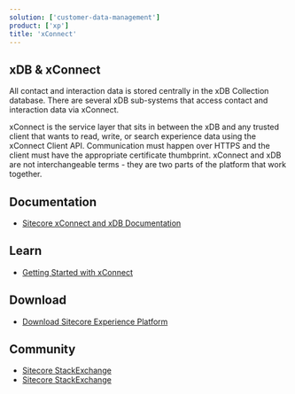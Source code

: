 ```yaml
---
solution: ['customer-data-management']
product: ['xp']
title: 'xConnect'
---
```


## xDB & xConnect

All contact and interaction data is stored centrally in the xDB Collection database. There are several xDB sub-systems that access contact and interaction data via xConnect.

xConnect is the service layer that sits in between the xDB and any trusted client that wants to read, write, or search experience data using the xConnect Client API. Communication must happen over HTTPS and the client must have the appropriate certificate thumbprint. xConnect and xDB are not interchangeable terms - they are two parts of the platform that work together.

## Documentation

- [Sitecore xConnect and xDB Documentation](https://doc.sitecore.com/xp/en/developers/101/sitecore-experience-platform/xconnect-and-the-xdb.html)

## Learn

- [Getting Started with xConnect](https://doc.sitecore.com/xp/en/developers/101/sitecore-experience-platform/getting-started-with-xconnect.html)

## Download

- [Download Sitecore Experience Platform](https://dev.sitecore.net/Downloads/Sitecore_Experience_Platform.aspx)

## Community

- [Sitecore StackExchange](https://sitecore.stackexchange.com/questions/tagged/xconnect)
- [Sitecore StackExchange](https://sitecore.stackexchange.com/questions/tagged/xdb)
